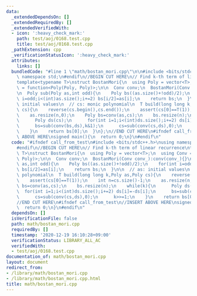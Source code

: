 ```yaml
---
data:
  _extendedDependsOn: []
  _extendedRequiredBy: []
  _extendedVerifiedWith:
  - icon: ':heavy_check_mark:'
    path: test/aoj/0168.test.cpp
    title: test/aoj/0168.test.cpp
  _pathExtension: cpp
  _verificationStatusIcon: ':heavy_check_mark:'
  attributes:
    links: []
  bundledCode: "#line 1 \"math/bostan_mori.cpp\"\n\n#include <bits/stdc++.h>\nusing\
    \ namespace std;\n#endif\n//BEGIN CUT HERE\n// Find k-th term of linear recurrence\n\
    template<typename T>\nstruct BostanMori{\n  using Poly = vector<T>;\n  using Conv\
    \ = function<Poly(Poly, Poly)>;\n\n  Conv conv;\n  BostanMori(Conv conv_):conv(conv_){}\n\
    \n  Poly sub(Poly as,int odd){\n    Poly bs((as.size()+!odd)/2);\n    for(int\
    \ i=odd;i<(int)as.size();i+=2) bs[i/2]=as[i];\n    return bs;\n  }\n\n  // as:\
    \ initial values\n  // cs: monic polynomial\n  T build(long long k,Poly as,Poly\
    \ cs){\n    reverse(cs.begin(),cs.end());\n    assert(cs[0]==T(1));\n    int n=cs.size()-1;\n\
    \    as.resize(n,0);\n    Poly bs=conv(as,cs);\n    bs.resize(n);\n    while(k){\n\
    \      Poly ds(cs);\n      for(int i=1;i<(int)ds.size();i+=2) ds[i]=-ds[i];\n\
    \      bs=sub(conv(bs,ds),k&1);\n      cs=sub(conv(cs,ds),0);\n      k>>=1;\n\
    \    }\n    return bs[0];\n  }\n};\n//END CUT HERE\n#ifndef call_from_test\n//INSERT\
    \ ABOVE HERE\nsigned main(){\n  return 0;\n}\n#endif\n"
  code: "#ifndef call_from_test\n#include <bits/stdc++.h>\nusing namespace std;\n\
    #endif\n//BEGIN CUT HERE\n// Find k-th term of linear recurrence\ntemplate<typename\
    \ T>\nstruct BostanMori{\n  using Poly = vector<T>;\n  using Conv = function<Poly(Poly,\
    \ Poly)>;\n\n  Conv conv;\n  BostanMori(Conv conv_):conv(conv_){}\n\n  Poly sub(Poly\
    \ as,int odd){\n    Poly bs((as.size()+!odd)/2);\n    for(int i=odd;i<(int)as.size();i+=2)\
    \ bs[i/2]=as[i];\n    return bs;\n  }\n\n  // as: initial values\n  // cs: monic\
    \ polynomial\n  T build(long long k,Poly as,Poly cs){\n    reverse(cs.begin(),cs.end());\n\
    \    assert(cs[0]==T(1));\n    int n=cs.size()-1;\n    as.resize(n,0);\n    Poly\
    \ bs=conv(as,cs);\n    bs.resize(n);\n    while(k){\n      Poly ds(cs);\n    \
    \  for(int i=1;i<(int)ds.size();i+=2) ds[i]=-ds[i];\n      bs=sub(conv(bs,ds),k&1);\n\
    \      cs=sub(conv(cs,ds),0);\n      k>>=1;\n    }\n    return bs[0];\n  }\n};\n\
    //END CUT HERE\n#ifndef call_from_test\n//INSERT ABOVE HERE\nsigned main(){\n\
    \  return 0;\n}\n#endif\n"
  dependsOn: []
  isVerificationFile: false
  path: math/bostan_mori.cpp
  requiredBy: []
  timestamp: '2020-12-19 16:10:28+09:00'
  verificationStatus: LIBRARY_ALL_AC
  verifiedWith:
  - test/aoj/0168.test.cpp
documentation_of: math/bostan_mori.cpp
layout: document
redirect_from:
- /library/math/bostan_mori.cpp
- /library/math/bostan_mori.cpp.html
title: math/bostan_mori.cpp
---
```

